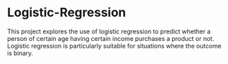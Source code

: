 # Logistic-Regression
This project explores the use of logistic regression to predict whether a person of certain age having certain income purchases a product or not.
Logistic regression is particularly suitable for situations where the outcome is binary.
